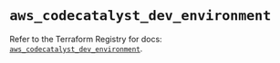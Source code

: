 # `aws_codecatalyst_dev_environment`

Refer to the Terraform Registry for docs: [`aws_codecatalyst_dev_environment`](https://registry.terraform.io/providers/hashicorp/aws/6.2.0/docs/resources/codecatalyst_dev_environment).

